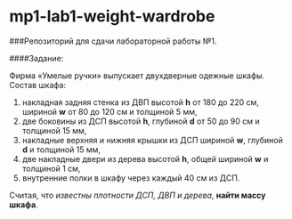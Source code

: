 # mp1-lab1-weight-wardrobe
###Репозиторий для сдачи лабораторной работы №1. 

####Задание:

Фирма «Умелые ручки» выпускает двухдверные одежные шкафы.
Состав шкафа:
1.	накладная задняя стенка из ДВП высотой **h** от 180 до 220 см, шириной **w** от 80 до 120 см и толщиной 5 мм,
2.	две боковины из ДСП высотой **h**, глубиной **d** от 50 до 90 см и толщиной 15 мм,
3.	накладные верхняя и нижняя крышки из ДСП шириной **w**, глубиной **d** и толщиной 15 мм,
4.	две накладные двери из дерева высотой **h**, общей шириной **w** и толщиной 1 см,
5.	внутренние полки в шкафу через каждый 40 см из ДСП.

Считая, что *известны плотности ДСП, ДВП и дерева*, **найти массу шкафа**.


